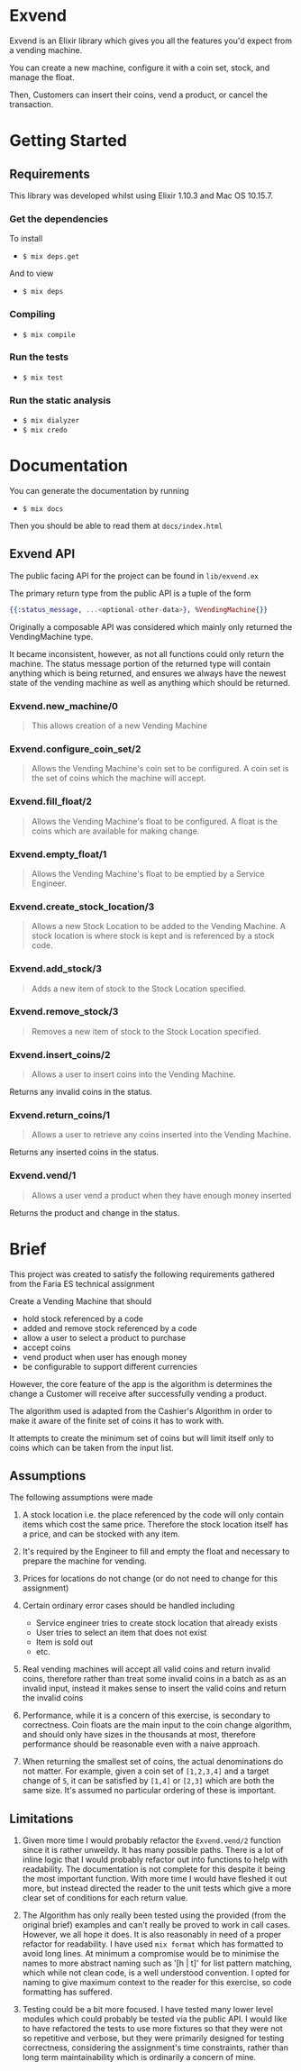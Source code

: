 # Exvend

Exvend is an Elixir library which gives you all the features you'd expect from a vending machine.

You can create a new machine, configure it with a coin set, stock, and manage the float.

Then, Customers can insert their coins, vend a product, or cancel the transaction.

# Getting Started

## Requirements
This library was developed whilst using Elixir 1.10.3 and Mac OS 10.15.7.

### Get the dependencies
To install
- `$ mix deps.get`

And to view
- `$ mix deps`

### Compiling
- `$ mix compile`

### Run the tests
- `$ mix test`

### Run the static analysis

- `$ mix dialyzer`
- `$ mix credo`

# Documentation

You can generate the documentation by running
- `$ mix docs`

Then you should be able to read them at `docs/index.html`

## Exvend API
The public facing API for the project can be found in `lib/exvend.ex`

The primary return type from the public API is a tuple of the form

```elixir
{{:status_message, ...<optional-other-data>}, %VendingMachine{}}
```

Originally a composable API was considered which mainly only returned the VendingMachine type.

It became inconsistent, however, as not all functions could only return the machine. The status message portion
of the returned type will contain anything which is being returned, and ensures we always 
have the newest state of the vending machine as well as anything which should be returned.

### Exvend.new_machine/0
> This allows creation of a new Vending Machine

### Exvend.configure_coin_set/2
> Allows the Vending Machine's coin set to be configured.
> A coin set is the set of coins which the machine will accept.

### Exvend.fill_float/2
> Allows the Vending Machine's float to be configured.
> A float is the coins which are available for making change.

### Exvend.empty_float/1
> Allows the Vending Machine's float to be emptied by a Service Engineer.

### Exvend.create_stock_location/3
> Allows a new Stock Location to be added to the Vending Machine.
> A stock location is where stock is kept and is referenced by a stock code.

### Exvend.add_stock/3
> Adds a new item of stock to the Stock Location specified.

### Exvend.remove_stock/3
> Removes a new item of stock to the Stock Location specified.

### Exvend.insert_coins/2
> Allows a user to insert coins into the Vending Machine.

Returns any invalid coins in the status.


### Exvend.return_coins/1
> Allows a user to retrieve any coins inserted into the Vending Machine.

Returns any inserted coins in the status.


### Exvend.vend/1
> Allows a user vend a product when they have enough money inserted

Returns the product and change in the status.


# Brief
This project was created to satisfy the following requirements gathered from the Faria ES technical assignment

Create a Vending Machine that should
- hold stock referenced by a code
- added and remove stock referenced by a code
- allow a user to select a product to purchase
- accept coins
- vend product when user has enough money
- be configurable to support different currencies

However, the core feature of the app is the algorithm is determines the change 
a Customer will receive after successfully vending a product.

The algorithm used is adapted from the Cashier's Algorithm in order to make it aware of the finite set of coins it has to work with.

It attempts to create the minimum set of coins but will limit itself only to coins which can be taken from the input list.

## Assumptions
The following assumptions were made
1. A stock location i.e. the place referenced by the code will only
   contain items which cost the same price. Therefore the stock location itself has a price, and can be stocked with any item.

2. It's required by the Engineer to fill and empty the float and necessary to prepare the machine
   for vending.

3. Prices for locations do not change (or do not need to change for this assignment)

4. Certain ordinary error cases should be handled including
   - Service engineer tries to create stock location that already exists
   - User tries to select an item that does not exist
   - Item is sold out
   - etc.

5. Real vending machines will accept all valid coins and return invalid coins, therefore rather than treat some invalid coins
   in a batch as as an invalid input, instead it makes sense to insert the valid coins and return the invalid coins
6. Performance, while it is a concern of this exercise, is secondary to correctness. Coin floats are the main input to the
   coin change algorithm, and should only have sizes in the thousands at most, therefore performance should be reasonable even with a naive approach.
6. When returning the smallest set of coins, the actual denominations do not matter. For example, given a coin set of `[1,2,3,4]` and a target change of `5`, it can be satisfied by `[1,4]` or `[2,3]` which are both the same size. It's assumed no particular ordering of these is important.

## Limitations

1. Given more time I would probably refactor the `Exvend.vend/2` function since it is rather unweildy. It has many possible
paths. There is a lot of inline logic that I would probably refactor out into functions to help with readability. The documentation is not complete
for this despite it being the most important function. With more time I would have fleshed it out more, but instead directed the reader to the
unit tests which give a more clear set of conditions for each return value.

2. The Algorithm has only really been tested using the provided (from the original brief) examples and can't really be proved to work in call cases.
However, we all hope it does. It is also reasonably in need of a proper refactor for readability. I have used `mix format` which has formatted to avoid long lines.
At minimum a compromise would be to minimise the names to more abstract naming such as '[h | t]' for list pattern matching, which while not 
clean code, is a well understood convention. I opted for naming to give maximum context to the reader for this exercise, so code formatting
has suffered.

4. Testing could be a bit more focused. I have tested many lower level modules which could probably be tested via the public API.
I would like to have refactored the tests to use more fixtures so that they were not so repetitive and verbose, but they were primarily designed for 
testing correctness, considering the assignment's time constraints, rather than long term maintainability which is ordinarily a concern of mine.
